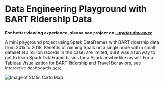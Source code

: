 # Data Engineering Playground with BART Ridership Data 

**For better viewing experience, please see project on [Jupyter nbviewer](https://nbviewer.jupyter.org/github/chenliny/DataEngineering_Playground/blob/master/bart_with_sparksql/BART_Ridership_Spark.ipynb)**

A mini playground project using Spark DataFrames with BART ridership data from 2015 to 2018. Benefits of running Spark on a single node with a small dataset (40 million records in this case) are limited, but it was a fun way to get to learn Spark DataFrame basics for a Spark newbie like myself.
For a Tableau Visualization for BART Ridership and Travel Behaviors, see interactive dashboards [here](https://public.tableau.com/profile/chenlin.ye#!/vizhome/BART_Ridership_2018_cye/StationProfile)

![Image of Static Carto Map](https://github.com/chenliny/SF_Bikeshare_BigQuery/blob/master/Bikeshare_pickup_events.png)
